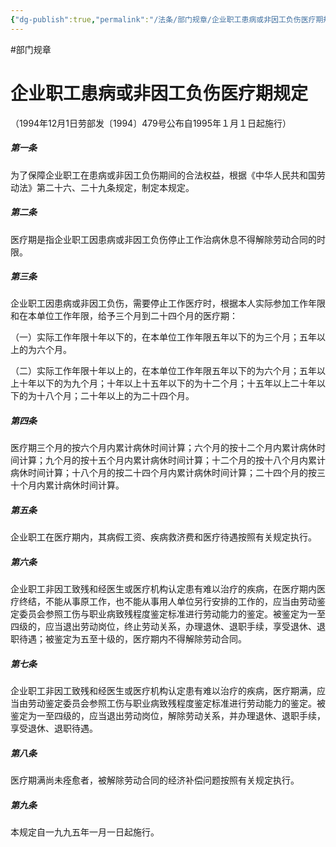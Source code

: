 ```yaml
---
{"dg-publish":true,"permalink":"/法条/部门规章/企业职工患病或非因工负伤医疗期规定/","noteIcon":"","created":"2025-03-04T14:21:47.882+08:00"}
---
```


#部门规章 

# 企业职工患病或非因工负伤医疗期规定

（1994年12月1日劳部发〔1994〕479号公布自1995年１月１日起施行）

##### 第一条

为了保障企业职工在患病或非因工负伤期间的合法权益，根据《中华人民共和国劳动法》第二十六、二十九条规定，制定本规定。

##### 第二条

医疗期是指企业职工因患病或非因工负伤停止工作治病休息不得解除劳动合同的时限。

##### 第三条

企业职工因患病或非因工负伤，需要停止工作医疗时，根据本人实际参加工作年限和在本单位工作年限，给予三个月到二十四个月的医疗期：

（一）实际工作年限十年以下的，在本单位工作年限五年以下的为三个月；五年以上的为六个月。

（二）实际工作年限十年以上的，在本单位工作年限五年以下的为六个月；五年以上十年以下的为九个月；十年以上十五年以下的为十二个月；十五年以上二十年以下的为十八个月；二十年以上的为二十四个月。

##### 第四条

医疗期三个月的按六个月内累计病休时间计算；六个月的按十二个月内累计病休时间计算；九个月的按十五个月内累计病休时间计算；十二个月的按十八个月内累计病休时间计算；十八个月的按二十四个月内累计病休时间计算；二十四个月的按三十个月内累计病休时间计算。

##### 第五条

企业职工在医疗期内，其病假工资、疾病救济费和医疗待遇按照有关规定执行。

##### 第六条

企业职工非因工致残和经医生或医疗机构认定患有难以治疗的疾病，在医疗期内医疗终结，不能从事原工作，也不能从事用人单位另行安排的工作的，应当由劳动鉴定委员会参照工伤与职业病致残程度鉴定标准进行劳动能力的鉴定。被鉴定为一至四级的，应当退出劳动岗位，终止劳动关系，办理退休、退职手续，享受退休、退职待遇；被鉴定为五至十级的，医疗期内不得解除劳动合同。

##### 第七条

企业职工非因工致残和经医生或医疗机构认定患有难以治疗的疾病，医疗期满，应当由劳动鉴定委员会参照工伤与职业病致残程度鉴定标准进行劳动能力的鉴定。被鉴定为一至四级的，应当退出劳动岗位，解除劳动关系，并办理退休、退职手续，享受退休、退职待遇。

##### 第八条

医疗期满尚未痊愈者，被解除劳动合同的经济补偿问题按照有关规定执行。

##### 第九条

本规定自一九九五年一月一日起施行。